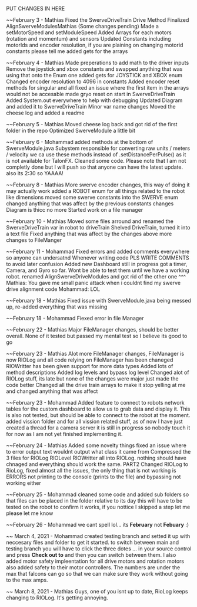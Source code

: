 PUT CHANGES IN HERE

~~February 3 - Mathias
    Fixed the SwerveDriveTrain Drive Method
    Finalized AlignSwerveModulesMathias (Some changes pending)
    Made a setMotorSpeed and setModuleSpeed
    Added Arrays for each motors (rotation and momentum) and sensors
    Updated Constants including motorIds and encoder resolution, if you are plaining on changing motorid constants please tell me
    added gets for the arrays

~~February 4 - Mathias
    Made preperations to add math to the driver inputs
    Remove the joystick and xbox constants and swapped anything that was using that onto the Enum one
    added gets for JOYSTICK and XBOX enum
    Changed encoder resolution to 4096 in constants
    Added encoder reset methods for singular and all
    fixed an issue where the first item in the arrays would not be accesable
    made gryo reset on start in SwerveDriveTrain
    Added System.out everywhere to help with debugging
    Updated Diagram and added it to SwerveDriveTrain
    Minor var name changes
    Moved the cheese log and added a readme

~~February 5 - Mathias
    Moved cheese log back and got rid of the first folder in the repo
    Optimized SwerveModule a little bit
    
~~February 6 - Mohammad
    added methods at the bottom of SwerveModule.java Subystem responsible for converting raw units / meters / velocity we ca use these methods instead of .setDistancePerPulse() as it is not available for TalonFX. Cleaned some code. Please note that I am not completly done but I will push so that anyone can have the latest update. also its 2:30 so YAAAA!

~~February 8 - Mathias
    More swerve encoder changes, this way of doing it may actually work
    added a ROBOT enum for all things related to the robot like dimensions
    moved some swerve constants into the SWERVE enum
    changed anything that was affect by the previous constants changes
    Diagram is thicc no more
    Started work on a file manager

~~February 10 - Mathias
    Moved some files arround and renamed the SwerveDriveTrain var in robot to driveTrain
    Shelved DriveTrain, turned it into a text file
    Fixed anything that was affect by the changes above
    more changes to FileManger

~~February 11 - Mohammad
    Fixed errors and added comments everywhere so anyone can undersatnd
    Whenever writing code PLS WRITE COMMENTS to avoid later confusion
    Added new Dashboard still in progress got a timer, Camera, and Gyro
    so far. Wont be able to test them until we have a working robot.
    renamed AlignSwerveDriveModules and got rid of the other one
                                    ^^^ 
    Mathias: You gave me small panic attack when i couldnt find my swerve drive alignment code
    Mohammad: LOL

~~February 18 - Mathias
    Fixed issue with SwerveModule.java being messed up, re-added everything that was missing
    
~~February 18 - Mohammad
    Fiexed error in file Manager 

~~February 22 - Mathias
    Major FileManager changes, should be better overall. None of it tested but passed my mental test so I believe its good to go

~~February 23 - Mathias
    Alot more FileManager changes, FileManager is now RIOLog and all code relying on FileManager has been chaneged
    RIOWritter has been given support for more data types
    Added lots of method descriptions
    Added log levels and bypass log level
    Changed alot of RIOLog stuff, its late but none of the changes were major just made the code better
    Changed all the drive train arrays to make it stop yelling at me and changed anything that was affect

~~February 23 - Mohammad
    Added feature to connect to robots network tables for the custom dashboard to allow us to grab data and display it. This is also
    not tested, but should be able to connect to the robot at the moment.
    added vission folder and for all vission related stuff, as of now I have just created a thread for a camera server it is still in progress so nobody touch it for now as I am  not yet finished implementing it.

~~February 24 - Mathias
    Added some novelty things 
    fixed an issue where to error output text wouldnt output what class it came from
    Compressed the 3 files for RIOLog RIOLevel RIOWritter all into RIOLog.
    nothing should have chnaged and everything should work the same.
    PART2
    Changed RIOLog to RioLog, fixed almost all the issues, the only thing that is not working is ERRORS not printing to the console (prints to the file) and bypassing not working either

~~February 25 - Mohammad
    cleaned some code and added sub folders so that files can be placed in the folder relative to its day
    this will have to be tested on the robot to confirm it works, if you nottice I skipped a step let me please let me know

~~February 26 - Mohammad
    we cant spell lol... its **February** not **Febuary** :)

~~ March 4, 2021 - Mohammad 
    created testing branch and setted it up with neccesary files and folder to get it started. to switch between main and testing branch you will have to click the three dotes ... in your source control and press **Check out to** and then you can switch between them.
    I also added motor safety impleentation for all drive motors and rotation motors also added safety to their motor controllers. The numbers are under the max that falcons can go so that we can make sure they work without going to the max amps.

~~ March 8, 2021 - Mathias
    Guys, one of you isnt up to date, RioLog keeps changing to RIOLog. It's getting annoying.
